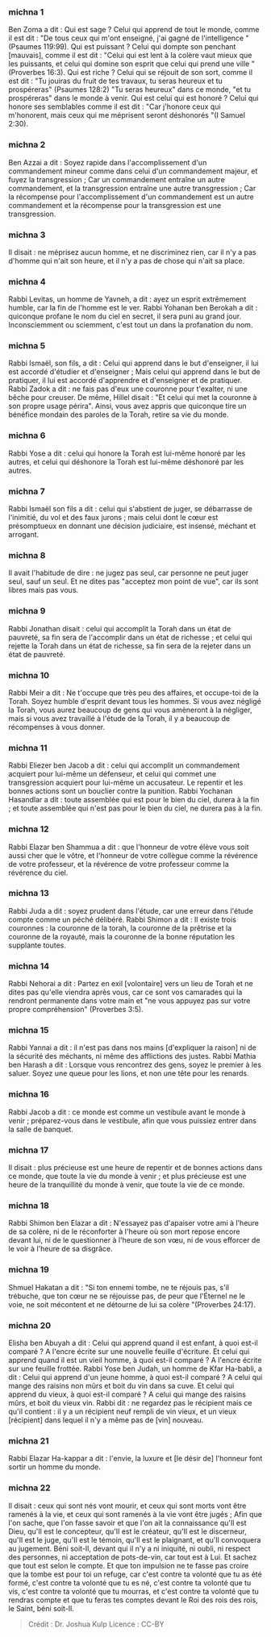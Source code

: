 
### michna 1
Ben Zoma a dit : Qui est sage ? Celui qui apprend de tout le monde, comme il est dit : "De tous ceux qui m'ont enseigné, j'ai gagné de l'intelligence "(Psaumes 119:99). Qui est puissant ?  Celui qui dompte son penchant [mauvais], comme il est dit : "Celui qui est lent à la colère vaut mieux que les puissants, et celui qui domine son esprit que celui qui prend une ville "(Proverbes 16:3). Qui est riche ?  Celui qui se réjouit de son sort, comme il est dit : "Tu jouiras du fruit de tes travaux, tu seras heureux et tu prospéreras" (Psaumes 128:2) "Tu seras heureux" dans ce monde, "et tu prospéreras" dans le monde à venir. Qui est celui qui est honoré ? Celui qui honore ses semblables comme il est dit :  "Car j'honore ceux qui m'honorent, mais ceux qui me méprisent seront déshonorés "(I Samuel 2:30).

### michna 2
Ben Azzai a dit : Soyez rapide dans l'accomplissement d'un commandement mineur comme dans celui d'un commandement majeur, et fuyez la transgression ; Car un commandement entraîne un autre commandement, et la transgression entraîne une autre transgression ; Car la récompense pour l'accomplissement d'un commandement est un autre commandement et la récompense pour la transgression est une transgression.

### michna 3
Il disait : ne méprisez aucun homme, et ne discriminez rien, car il n'y a pas d'homme qui n'ait son heure, et il n'y a pas de chose qui n'ait sa place.

### michna 4
Rabbi Levitas, un homme de Yavneh, a dit : ayez un esprit extrêmement humble, car la fin de l'homme est le ver. Rabbi Yohanan ben Berokah a dit : quiconque profane le nom du ciel en secret, il sera puni au grand jour. Inconsciemment ou sciemment, c'est tout un dans la profanation du nom.

### michna 5
Rabbi Ismaël, son fils, a dit : Celui qui apprend dans le but d'enseigner, il lui est accordé d'étudier et d'enseigner ; Mais celui qui apprend dans le but de pratiquer, il lui est accordé d'apprendre et d'enseigner et de pratiquer. Rabbi Zadok a dit : ne fais pas d'eux une couronne pour t'exalter, ni une bêche pour creuser.   De même, Hillel disait : "Et celui qui met la couronne à son propre usage périra". Ainsi, vous avez appris que quiconque tire un bénéfice mondain des paroles de la Torah, retire sa vie du monde.

### michna 6
Rabbi Yose a dit : celui qui honore la Torah est lui-même honoré par les autres, et celui qui déshonore la Torah est lui-même déshonoré par les autres.

### michna 7
Rabbi Ismaël son fils a dit : celui qui s'abstient de juger, se débarrasse de l'inimitié, du vol et des faux jurons ; mais celui dont le cœur est présomptueux en donnant une décision judiciaire, est insensé, méchant et arrogant.

### michna 8
Il avait l'habitude de dire : ne jugez pas seul, car personne ne peut juger seul, sauf un seul. Et ne dites pas "acceptez mon point de vue", car ils sont libres mais pas vous.

### michna 9
Rabbi Jonathan disait : celui qui accomplit la Torah dans un état de pauvreté, sa fin sera de l'accomplir dans un état de richesse ; et celui qui rejette la Torah dans un état de richesse, sa fin sera de la rejeter dans un état de pauvreté.

### michna 10
Rabbi Meir a dit : Ne t'occupe que très peu des affaires, et occupe-toi de la Torah. Soyez humble d'esprit devant tous les hommes. Si vous avez négligé la Torah, vous aurez beaucoup de gens qui vous amèneront à la négliger, mais si vous avez travaillé à l'étude de la Torah, il y a beaucoup de récompenses à vous donner.

### michna 11
Rabbi Eliezer ben Jacob a dit : celui qui accomplit un commandement acquiert pour lui-même un défenseur, et celui qui commet une transgression acquiert pour lui-même un accusateur. Le repentir et les bonnes actions sont un bouclier contre la punition. Rabbi Yochanan Hasandlar a dit : toute assemblée qui est pour le bien du ciel, durera à la fin ; et toute assemblée qui n'est pas pour le bien du ciel, ne durera pas à la fin.

### michna 12
Rabbi Elazar ben Shammua a dit : que l'honneur de votre élève vous soit aussi cher que le vôtre, et l'honneur de votre collègue comme la révérence de votre professeur, et la révérence de votre professeur comme la révérence du ciel.

### michna 13
Rabbi Juda a dit : soyez prudent dans l'étude, car une erreur dans l'étude compte comme un péché délibéré. Rabbi Shimon a dit : Il existe trois couronnes : la couronne de la torah, la couronne de la prêtrise et la couronne de la royauté, mais la couronne de la bonne réputation les supplante toutes.

### michna 14
Rabbi Nehorai a dit : Partez en exil [volontaire] vers un lieu de Torah et ne dites pas qu'elle viendra après vous, car ce sont vos camarades qui la rendront permanente dans votre main et "ne vous appuyez pas sur votre propre compréhension" (Proverbes 3:5).

### michna 15
Rabbi Yannai a dit : il n'est pas dans nos mains [d'expliquer la raison] ni de la sécurité des méchants, ni même des afflictions des justes. Rabbi Mathia ben Harash a dit : Lorsque vous rencontrez des gens, soyez le premier à les saluer. Soyez une queue pour les lions, et non une tête pour les renards.

### michna 16
Rabbi Jacob a dit : ce monde est comme un vestibule avant le monde à venir ; préparez-vous dans le vestibule, afin que vous puissiez entrer dans la salle de banquet.

### michna 17
Il disait : plus précieuse est une heure de repentir et de bonnes actions dans ce monde, que toute la vie du monde à venir ; et plus précieuse est une heure de la tranquillité du monde à venir, que toute la vie de ce monde.

### michna 18
Rabbi Shimon ben Elazar a dit : N'essayez pas d'apaiser votre ami à l'heure de sa colère, ni de le réconforter à l'heure où son mort repose encore devant lui, ni de le questionner à l'heure de son vœu, ni de vous efforcer de le voir à l'heure de sa disgrâce.

### michna 19
Shmuel Hakatan a dit : "Si ton ennemi tombe, ne te réjouis pas, s'il trébuche, que ton cœur ne se réjouisse pas, de peur que l'Éternel ne le voie, ne soit mécontent et ne détourne de lui sa colère "(Proverbes 24:17).

### michna 20
Elisha ben Abuyah a dit : Celui qui apprend quand il est enfant, à quoi est-il comparé ? A l'encre écrite sur une nouvelle feuille d'écriture. Et celui qui apprend quand il est un vieil homme, à quoi est-il comparé ? A l'encre écrite sur une feuille frottée. Rabbi Yose ben Judah, un homme de Kfar Ha-babli, a dit : Celui qui apprend d'un jeune homme, à quoi est-il comparé ? A celui qui mange des raisins non mûrs et boit du vin dans sa cuve. Et celui qui apprend du vieux, à quoi est-il comparé ? A celui qui mange des raisins mûrs, et boit du vieux vin. Rabbi dit : ne regardez pas le récipient mais ce qu'il contient : il y a un récipient neuf rempli de vin vieux, et un vieux [récipient] dans lequel il n'y a même pas de [vin] nouveau.

### michna 21
Rabbi Elazar Ha-kappar a dit : l'envie, la luxure et [le désir de] l'honneur font sortir un homme du monde.

### michna 22
Il disait : ceux qui sont nés vont mourir, et ceux qui sont morts vont être ramenés à la vie, et ceux qui sont ramenés à la vie vont être jugés ; Afin que l'on sache, que l'on fasse savoir et que l'on ait la connaissance qu'Il est Dieu, qu'Il est le concepteur, qu'Il est le créateur, qu'Il est le discerneur, qu'Il est le juge, qu'Il est le témoin, qu'Il est le plaignant, et qu'Il convoquera au jugement. Béni soit-Il, devant qui il n'y a ni iniquité, ni oubli, ni respect des personnes, ni acceptation de pots-de-vin, car tout est à Lui. Et sachez que tout est selon le compte. Et que ton impulsion ne te fasse pas croire que la tombe est pour toi un refuge, car c'est contre ta volonté que tu as été formé, c'est contre ta volonté que tu es né, c'est contre ta volonté que tu vis, c'est contre ta volonté que tu mourras, et c'est contre ta volonté que tu rendras compte et que tu feras tes comptes devant le Roi des rois des rois, le Saint, béni soit-Il.

>Crédit : Dr. Joshua Kulp
>Licence : CC-BY